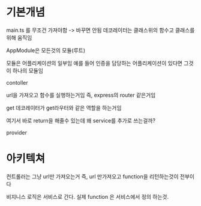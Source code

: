 # 기본개념

main.ts 를 무조건 가져야함 -> 바꾸면 안됨
데코레이터는 클래스위의 함수고 클래스를 위해 움직임

AppModule은 모든것의 모듈(루트)

모듈은 어플리케이션의 일부임
예를 들어 인증을 담당하는 어플리케이션이 있다면 그것이 하나의 모듈임

contoller 

url을 가져오고 함수를 실행하는거임
즉, express의 router 같은거임

get 데코레이터가 get라우터와 같은 역할을 하는거임

여기서 바로 return을 해줄수 있는데 왜 service를 추가로 쓰는걸까?


provider


# 아키텍쳐

컨트롤러는 그냥 url만 가져오는거
즉, url 만가져오고 function을 리턴하는것이 전부이다

비지니스 로직은 서비스로 간다.
실제 function 은 서비스에서 정의 하는것.

